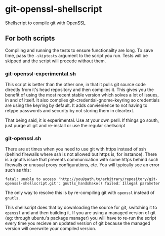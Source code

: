 # git-openssl-shellscript
Shellscript to compile git with OpenSSL

## For both scripts
Compiling and running the tests to ensure functionailty are long. To save time, pass the ```-skiptests``` argument to the script you run. Tests will be skipped and the script will procede without them.

### git-openssl-experimental.sh
This script is better than the other one, in that it pulls git source code directly from it's head repository and then compiles it. This gives you the benefit of using the most recent stable version which solves a lot of issues, in and of itself. It also compiles git-credential-gnome-keyring so credentials are using the keyring by default. It adds convienience to not having to retype passwords and security by not storing them in cleartext.

That being said, it is experimental. Use at your own peril. If things go south, just purge all git and re-install or use the regular shellscript

### git-openssl.sh

There are at times when you need to use git with https instead of ssh (behind firewalls where ssh is not allowed but https is, for instance). There is a gnutls issue that prevents communication with some https behind such firewalls or unusual proxy configurations, etc. You will typically see an error such as this:
```
fatal: unable to access 'http://you@path.to/arbitrary/repository/git-openssl-shellscript.git': gnutls_handshake() failed: Illegal parameter
```
The only way to resolve this is by re-compiling git with `openssl` instead of `gnutls`.

This shellscript does that by downloading the source for git, switching it to `openssl` and and then building it. If you are using a managed version of git (eg: through ubuntu's package manager) you will have to re-run the script every time you recieve an updated version of git because the managed version will overwrite your compiled version.
